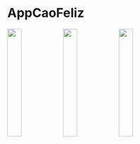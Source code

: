 # AppCaoFeliz

<img src="https://user-images.githubusercontent.com/72177982/120503140-68c3b100-c399-11eb-86f0-139bcafb8298.jpg" width="25%"><img src="https://user-images.githubusercontent.com/72177982/120503137-682b1a80-c399-11eb-9fb8-d84b89c59d1e.jpg" width="25%"><img src="https://user-images.githubusercontent.com/72177982/120503122-65c8c080-c399-11eb-93e8-06ea0436c0e5.jpg" width="25%">
